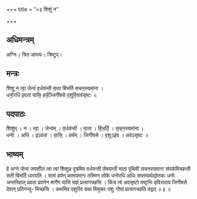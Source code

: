 +++
title = "०३ शिशुं न"

+++
## अधिमन्त्रम्
अग्निः। त्रित आप्त्यः। त्रिष्टुप्।

## मन्त्रः
शिशुं॒ न त्वा॒ जेन्यं॑ व॒र्धय॑न्ती मा॒ता बि॑भर्ति सचन॒स्यमा॑ना ।  
धनो॒रधि॑ प्र॒वता॑ यासि॒ हर्य॒ञ्जिगी॑षसे प॒शुरि॒वाव॑सृष्टः ॥

## पदपाठः
शिशु॑म् । न । त्वा॒ । जेन्य॑म् । व॒र्धय॑न्ती । मा॒ता । बि॒भ॒र्ति॒ । स॒च॒न॒स्यमा॑ना ।  
धनोः॑ । अधि॑ । प्र॒ऽवता॑ । या॒सि॒ । हर्य॑म् । जिगी॑षसे । प॒शुःऽइ॑व । अव॑ऽसृष्टः ॥

## भाष्यम्
हे अग्ने जेन्यं जयशीलं त्वा त्वां शिशुन्न पुत्रमिव वर्धयन्ती पोषयन्ती माता पृथिवी सचनस्यमाना संपर्कमिच्छन्ती सती बिभर्ति धारयति । सत्वं हर्यन् कामयमानः तस्मिन् लोके धनोरधि अधिः सप्तम्यर्थद्योतकः धनोः अन्तरिक्षात् प्रवता प्रवणेन मार्गेण यासि यज्ञं प्रत्यागच्छसि । किंच त्वं अवसृष्टो यष्टृभिः हविरादाय जिगीषसे देवान् प्रतिगन्तु- मिच्छसि । कथमिव पशुरिव यथा विमुक्तः पशुः गोष्ठं प्रत्यागच्छति तद्वत् ॥ ३ ॥